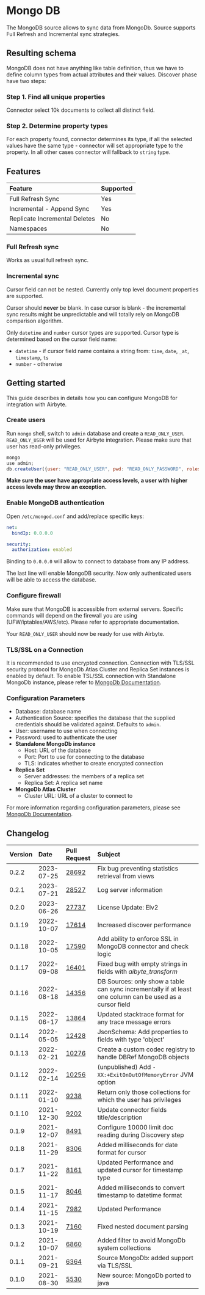 # Mongo DB

The MongoDB source allows to sync data from MongoDb. Source supports Full Refresh and Incremental sync strategies.

## Resulting schema

MongoDB does not have anything like table definition, thus we have to define column types from actual attributes and their values. Discover phase have two steps:

### Step 1. Find all unique properties

Connector select 10k documents to collect all distinct field.

### Step 2. Determine property types

For each property found, connector determines its type, if all the selected values have the same type - connector will set appropriate type to the property. In all other cases connector will fallback to `string` type.

## Features

| Feature                       | Supported |
| :---------------------------- | :-------- |
| Full Refresh Sync             | Yes       |
| Incremental - Append Sync     | Yes       |
| Replicate Incremental Deletes | No        |
| Namespaces                    | No        |

### Full Refresh sync

Works as usual full refresh sync.

### Incremental sync

Cursor field can not be nested. Currently only top level document properties are supported.

Cursor should **never** be blank. In case cursor is blank - the incremental sync results might be unpredictable and will totally rely on MongoDB comparison algorithm.

Only `datetime` and `number` cursor types are supported. Cursor type is determined based on the cursor field name:

- `datetime` - if cursor field name contains a string from: `time`, `date`, `_at`, `timestamp`, `ts`
- `number` - otherwise

## Getting started

This guide describes in details how you can configure MongoDB for integration with Airbyte.

### Create users

Run `mongo` shell, switch to `admin` database and create a `READ_ONLY_USER`. `READ_ONLY_USER` will be used for Airbyte integration. Please make sure that user has read-only privileges.

```javascript
mongo
use admin;
db.createUser({user: "READ_ONLY_USER", pwd: "READ_ONLY_PASSWORD", roles: [{role: "read", db: "TARGET_DATABASE"}]})
```

**Make sure the user have appropriate access levels, a user with higher access levels may throw an exception.**

### Enable MongoDB authentication

Open `/etc/mongod.conf` and add/replace specific keys:

```yaml
net:
  bindIp: 0.0.0.0

security:
  authorization: enabled
```

Binding to `0.0.0.0` will allow to connect to database from any IP address.

The last line will enable MongoDB security. Now only authenticated users will be able to access the database.

### Configure firewall

Make sure that MongoDB is accessible from external servers. Specific commands will depend on the firewall you are using \(UFW/iptables/AWS/etc\). Please refer to appropriate documentation.

Your `READ_ONLY_USER` should now be ready for use with Airbyte.

### TLS/SSL on a Connection

It is recommended to use encrypted connection. Connection with TLS/SSL security protocol for MongoDb Atlas Cluster and Replica Set instances is enabled by default. To enable TSL/SSL connection with Standalone MongoDb instance, please refer to [MongoDb Documentation](https://docs.mongodb.com/manual/tutorial/configure-ssl/).

### Сonfiguration Parameters

- Database: database name
- Authentication Source: specifies the database that the supplied credentials should be validated against. Defaults to `admin`.
- User: username to use when connecting
- Password: used to authenticate the user
- **Standalone MongoDb instance**
  - Host: URL of the database
  - Port: Port to use for connecting to the database
  - TLS: indicates whether to create encrypted connection
- **Replica Set**
  - Server addresses: the members of a replica set
  - Replica Set: A replica set name
- **MongoDb Atlas Cluster**
  - Cluster URL: URL of a cluster to connect to

For more information regarding configuration parameters, please see [MongoDb Documentation](https://docs.mongodb.com/drivers/java/sync/v4.3/fundamentals/connection/).

## Changelog

| Version | Date       | Pull Request                                             | Subject                                                                                                   |
|:--------|:-----------| :------------------------------------------------------- |:----------------------------------------------------------------------------------------------------------|
| 0.2.2   | 2023-07-25 | [28692](https://github.com/airbytehq/airbyte/pull/28692) | Fix bug preventing statistics retrieval from views                                                        |
| 0.2.1   | 2023-07-21 | [28527](https://github.com/airbytehq/airbyte/pull/28527) | Log server information                                                                                    |
| 0.2.0   | 2023-06-26 | [27737](https://github.com/airbytehq/airbyte/pull/27737) | License Update: Elv2                                                                                      |
| 0.1.19  | 2022-10-07 | [17614](https://github.com/airbytehq/airbyte/pull/17614) | Increased discover performance                                                                            |
| 0.1.18  | 2022-10-05 | [17590](https://github.com/airbytehq/airbyte/pull/17590) | Add ability to enforce SSL in MongoDB connector and check logic                                           |
| 0.1.17  | 2022-09-08 | [16401](https://github.com/airbytehq/airbyte/pull/16401) | Fixed bug with empty strings in fields with _aibyte_transform_                                            |
| 0.1.16  | 2022-08-18 | [14356](https://github.com/airbytehq/airbyte/pull/14356) | DB Sources: only show a table can sync incrementally if at least one column can be used as a cursor field |
| 0.1.15  | 2022-06-17 | [13864](https://github.com/airbytehq/airbyte/pull/13864) | Updated stacktrace format for any trace message errors                                                    |
| 0.1.14  | 2022-05-05 | [12428](https://github.com/airbytehq/airbyte/pull/12428) | JsonSchema: Add properties to fields with type 'object'                                                   |
| 0.1.13  | 2022-02-21 | [10276](https://github.com/airbytehq/airbyte/pull/10276) | Create a custom codec registry to handle DBRef MongoDB objects                                            |
| 0.1.12  | 2022-02-14 | [10256](https://github.com/airbytehq/airbyte/pull/10256) | (unpublished) Add `-XX:+ExitOnOutOfMemoryError` JVM option                                                |
| 0.1.11  | 2022-01-10 | [9238](https://github.com/airbytehq/airbyte/pull/9238)   | Return only those collections for which the user has privileges                                           |
| 0.1.10  | 2021-12-30 | [9202](https://github.com/airbytehq/airbyte/pull/9202)   | Update connector fields title/description                                                                 |
| 0.1.9   | 2021-12-07 | [8491](https://github.com/airbytehq/airbyte/pull/8491)   | Configure 10000 limit doc reading during Discovery step                                                   |
| 0.1.8   | 2021-11-29 | [8306](https://github.com/airbytehq/airbyte/pull/8306)   | Added milliseconds for date format for cursor                                                             |
| 0.1.7   | 2021-11-22 | [8161](https://github.com/airbytehq/airbyte/pull/8161)   | Updated Performance and updated cursor for timestamp type                                                 |
| 0.1.5   | 2021-11-17 | [8046](https://github.com/airbytehq/airbyte/pull/8046)   | Added milliseconds to convert timestamp to datetime format                                                |
| 0.1.4   | 2021-11-15 | [7982](https://github.com/airbytehq/airbyte/pull/7982)   | Updated Performance                                                                                       |
| 0.1.3   | 2021-10-19 | [7160](https://github.com/airbytehq/airbyte/pull/7160)   | Fixed nested document parsing                                                                             |
| 0.1.2   | 2021-10-07 | [6860](https://github.com/airbytehq/airbyte/pull/6860)   | Added filter to avoid MongoDb system collections                                                          |
| 0.1.1   | 2021-09-21 | [6364](https://github.com/airbytehq/airbyte/pull/6364)   | Source MongoDb: added support via TLS/SSL                                                                 |
| 0.1.0   | 2021-08-30 | [5530](https://github.com/airbytehq/airbyte/pull/5530)   | New source: MongoDb ported to java                                                                        |
